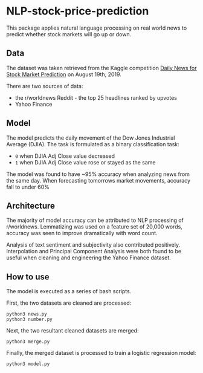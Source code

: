 # NLP-stock-price-prediction

This package applies natural language processing on real world news to predict whether stock markets will go up or down. 

## Data

The dataset was taken retrieved from the Kaggle competition [Daily News for Stock Market Prediction](https://www.kaggle.com/aaron7sun/stocknews/) on August 19th, 2019.

There are two sources of data:
- the r/worldnews Reddit - the top 25 headlines ranked by upvotes
- Yahoo Finance

## Model

The model predicts the daily movement of the Dow Jones Industrial Average (DJIA).  The task is formulated as a binary classification task:
- `0` when DJIA Adj Close value decreased
- `1` when DJIA Adj Close value rose or stayed as the same

The model was found to have ~95% accuracy when analyzing news from the same day. When forecasting tomorrows market movements, accuracy fall to under 60%

## Architecture

The majority of model accuracy can be attributed to NLP processing of r/worldnews. Lemmatizing was used on a feature set of 20,000 words, accuracy was seen to improve dramatically with word count.

Analysis of text sentiment and subjectivity also contributed positively. Interpolation and Principal Component Analysis were both found to be useful when cleaning and engineering the Yahoo Finance dataset.

## How to use

The model is executed as a series of bash scripts.

First, the two datasets are cleaned are processed:

```
python3 news.py
python3 number.py
```

Next, the two resultant cleaned datasets are merged:

```
python3 merge.py
```

Finally, the merged dataset is processed to train a logistic regression model:

```
python3 model.py
```
